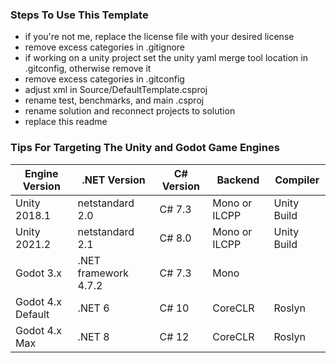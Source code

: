 ### Steps To Use This Template

- if you're not me, replace the license file with your desired license
- remove excess categories in .gitignore
- if working on a unity project set the unity yaml merge tool location in .gitconfig, otherwise remove it
- remove excess categories in .gitconfig
- adjust xml in Source/DefaultTemplate.csproj
- rename test, benchmarks, and main .csproj
- rename solution and reconnect projects to solution
- replace this readme

### Tips For Targeting The Unity and Godot Game Engines

| Engine Version    | .NET Version         | C# Version | Backend       | Compiler    |
| ----------------- | -------------------- | ---------- | ------------- | ----------- |
| Unity 2018.1      | netstandard 2.0      | C# 7.3     | Mono or ILCPP | Unity Build |
| Unity 2021.2      | netstandard 2.1      | C# 8.0     | Mono or ILCPP | Unity Build |
| Godot 3.x         | .NET framework 4.7.2 | C# 7.3     | Mono          |             |
| Godot 4.x Default | .NET 6               | C# 10      | CoreCLR       | Roslyn      |
| Godot 4.x Max     | .NET 8               | C# 12      | CoreCLR       | Roslyn      |
